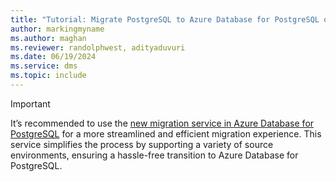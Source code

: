 ```yaml
---
title: "Tutorial: Migrate PostgreSQL to Azure Database for PostgreSQL online via the Azure portal"
author: markingmyname
ms.author: maghan
ms.reviewer: randolphwest, adityaduvuri
ms.date: 06/19/2024
ms.service: dms
ms.topic: include
---
```


> [!IMPORTANT]
> It’s recommended to use the [new migration service in Azure Database for PostgreSQL](/azure/postgresql/migrate/migration-service/concepts-migration-service-postgresql) for a more streamlined and efficient migration experience. This service simplifies the process by supporting a variety of source environments, ensuring a hassle-free transition to Azure Database for PostgreSQL.